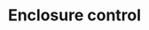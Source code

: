 ---
tag: m1010
codes:
- M1010
title: Enclosure control
long: Enclosure module status query and control.
parameters:
- tag: S
  optional: true
  description: control code
  values:
  - tag: 0
    description: Disabled door opening trigger
  - tag: 1
    description: Enabled door opening trigger
  - tag: 3
    description: Set light power. M1010 S3 P[0 - 100]
  - tag: 4
    description: Set fan power. M1010 S4 P[0 - 100]
  - tag: 12
    description: Refresh door Status
examples:
- pre: Get door status.
  code: M1010
- pre: Set light power to 50%.
  code: M1010 S3 P50
- pre: Set fan power to 50%.
  code: M1010 S4 P50
---